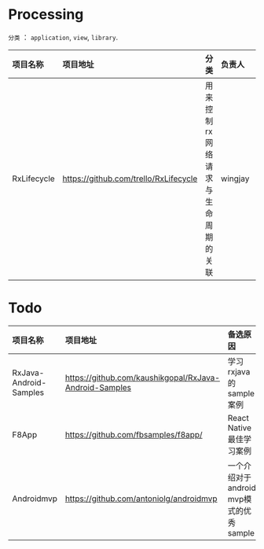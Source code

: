 # Processing
`分类` ： `application`, `view`, `library`.


项目名称 | 项目地址 | 分类 | 负责人 | 启动时间 
:------------- | :------------- | :------------- | :------------- | :------------- 
RxLifecycle | https://github.com/trello/RxLifecycle | 用来控制rx网络请求与生命周期的关联 | wingjay | 20160419


# Todo
项目名称 | 项目地址 | 备选原因 | 添加者 | 添加时间
:------------- | :------------- | :------------- | :------------- | :-------------
RxJava-Android-Samples | https://github.com/kaushikgopal/RxJava-Android-Samples | 学习rxjava的sample案例 | wingjay | 20160419
F8App | https://github.com/fbsamples/f8app/ | React Native 最佳学习案例 | wingjay | 20160418
Androidmvp | https://github.com/antoniolg/androidmvp | 一个介绍对于android mvp模式的优秀sample  | wingjay | 20160416
